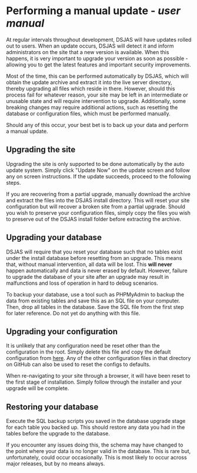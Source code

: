 # Performing a manual update - *user manual*

At regular intervals throughout development, DSJAS will have updates rolled out to users. When an update occurs, DSJAS will detect it and inform administrators on the site that a new version is available. When this happens, it is very important to upgrade your version as soon as possible - allowing you to get the latest features and important security improvements.

Most of the time, this can be performed automatically by DSJAS, which will obtain the update archive and extract it into the live server directory, thereby upgrading all files which reside in there. However, should this process fail for whatever reason, your site may be left in an intermediate or unusable state and will require intervention to upgrade. Additionally, some breaking changes may require additional actions, such as resetting the database or configuration files, which must be performed manually.

Should any of this occur, your best bet is to back up your data and perform a manual update.

## Upgrading the site

Upgrading the site is only supported to be done automatically by the auto update system. Simply click "Update Now" on the update screen and follow any on screen instructions. If the update succeeds, proceed to the following steps.

If you are recovering from a partial upgrade, manually download the archive and extract the files into the DSJAS install directory. This will reset your site configuration but will recover a broken site from a partial upgrade. Should you wish to preserve your configuration files, simply copy the files you wish to preserve out of the DSJAS install folder before extracting the archive.

## Upgrading your database

DSJAS will require that you reset your database such that no tables exist under the install database before resetting from an upgrade. This means that, without manual intervention, all data will be lost. This **will never** happen automatically and data is never erased by default. However, failure to upgrade the database of your site after an upgrade may result in malfunctions and loss of operation in hard to debug scenarios.

To backup your database, use a tool such as PHPMyAdmin to backup the data from existing tables and save this as an SQL file on your computer. Then, drop all tables in the database. Save the SQL file from the first step for later reference. Do not yet do anything with this file.

## Upgrading your configuration

It is unlikely that any configuration need be reset other than the configuration in the root. Simply delete this file and copy the default configuration from [here](https://github.com/DSJAS/DSJAS/blob/master/scripts/install/Config.ini). Any of the other configuration files in that directory on GitHub can also be used to reset the configs to defaults.

When re-navigating to your site through a browser, it will have been reset to the first stage of installation. Simply follow through the installer and your upgrade will be complete.

## Restoring your database

Execute the SQL backup scripts you saved in the database upgrade stage for each table you backed up. This should restore any data you had in the tables before the upgrade to the database.

If you encounter any issues doing this, the schema may have changed to the point where your data is no longer valid in the database. This is rare but, unfortunately, could occur occasionally. This is most likely to occur across major releases, but by no means always.
